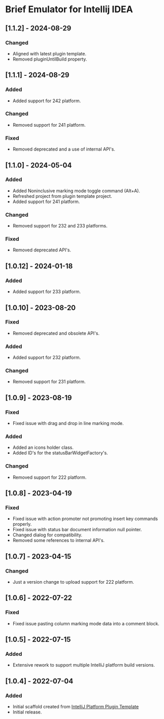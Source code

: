 <!-- Keep a Changelog guide -> https://keepachangelog.com -->

# Brief Emulator for Intellij IDEA

## [1.1.2] - 2024-08-29
### Changed
- Aligned with latest plugin template.
- Removed pluginUntilBuild property.

## [1.1.1] - 2024-08-29
### Added
- Added support for 242 platform.
### Changed
- Removed support for 241 platform.
### Fixed
- Removed deprecated and a use of internal API's.

## [1.1.0] - 2024-05-04
### Added
- Added Noninclusive marking mode toggle command (Alt+A).
- Refreshed project from plugin template project.
- Added support for 241 platform.
### Changed
- Removed support for 232 and 233 platforms.
### Fixed
- Removed deprecated API's.

## [1.0.12] - 2024-01-18
### Added
- Added support for 233 platform.

## [1.0.10] - 2023-08-20
### Fixed
- Removed deprecated and obsolete API's.
### Added
- Added support for 232 platform.
### Changed
- Removed support for 231 platform.

## [1.0.9] - 2023-08-19
### Fixed
- Fixed issue with drag and drop in line marking mode.
### Added
- Added an icons holder class.
- Added ID's for the statusBarWidgetFactory's.
### Changed
- Removed support for 222 platform.

## [1.0.8] - 2023-04-19
### Fixed
- Fixed issue with action promoter not promoting insert key commands properly.
- Fixed issue with status bar document information null pointer.
- Changed dialog for compatibility.
- Removed some references to internal API's.

## [1.0.7] - 2023-04-15
### Changed
- Just a version change to upload support for 222 platform.

## [1.0.6] - 2022-07-22
### Fixed
- Fixed issue pasting column marking mode data into a comment block.

## [1.0.5] - 2022-07-15
### Added
- Extensive rework to support multiple IntelliJ platform build versions.

## [1.0.4] - 2022-07-04
### Added
- Initial scaffold created from [IntelliJ Platform Plugin Template](https://github.com/JetBrains/intellij-platform-plugin-template)
- Initial release.
